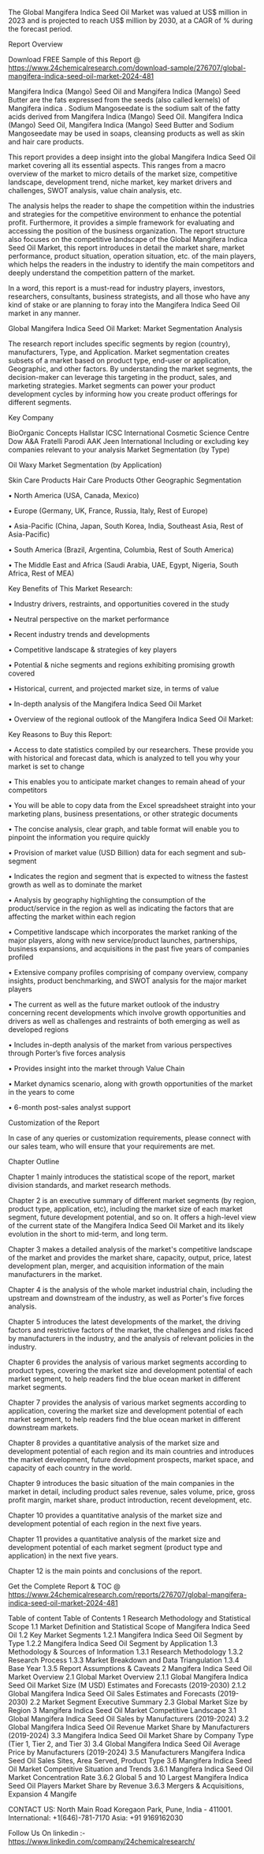 The Global Mangifera Indica Seed Oil Market was valued at US$ million in 2023 and is projected to reach US$ million by 2030, at a CAGR of % during the forecast period.

Report Overview

Download FREE Sample of this Report @ https://www.24chemicalresearch.com/download-sample/276707/global-mangifera-indica-seed-oil-market-2024-481

Mangifera Indica (Mango) Seed Oil and Mangifera Indica (Mango) Seed Butter are the fats expressed from the seeds (also called kernels) of Mangifera indica . Sodium Mangoseedate is the sodium salt of the fatty acids derived from Mangifera Indica (Mango) Seed Oil. Mangifera Indica (Mango) Seed Oil, Mangifera Indica (Mango) Seed Butter and Sodium Mangoseedate may be used in soaps, cleansing products as well as skin and hair care products.

This report provides a deep insight into the global Mangifera Indica Seed Oil market covering all its essential aspects. This ranges from a macro overview of the market to micro details of the market size, competitive landscape, development trend, niche market, key market drivers and challenges, SWOT analysis, value chain analysis, etc.

The analysis helps the reader to shape the competition within the industries and strategies for the competitive environment to enhance the potential profit. Furthermore, it provides a simple framework for evaluating and accessing the position of the business organization. The report structure also focuses on the competitive landscape of the Global Mangifera Indica Seed Oil Market, this report introduces in detail the market share, market performance, product situation, operation situation, etc. of the main players, which helps the readers in the industry to identify the main competitors and deeply understand the competition pattern of the market.

In a word, this report is a must-read for industry players, investors, researchers, consultants, business strategists, and all those who have any kind of stake or are planning to foray into the Mangifera Indica Seed Oil market in any manner.

Global Mangifera Indica Seed Oil Market: Market Segmentation Analysis

The research report includes specific segments by region (country), manufacturers, Type, and Application. Market segmentation creates subsets of a market based on product type, end-user or application, Geographic, and other factors. By understanding the market segments, the decision-maker can leverage this targeting in the product, sales, and marketing strategies. Market segments can power your product development cycles by informing how you create product offerings for different segments.

Key Company

BioOrganic Concepts
Hallstar
ICSC International Cosmetic Science Centre
Dow
A&A Fratelli Parodi
AAK
Jeen International
Including or excluding key companies relevant to your analysis
Market Segmentation (by Type)

Oil
Waxy
Market Segmentation (by Application)

Skin Care Products
Hair Care Products
Other
Geographic Segmentation

• North America (USA, Canada, Mexico)

• Europe (Germany, UK, France, Russia, Italy, Rest of Europe)

• Asia-Pacific (China, Japan, South Korea, India, Southeast Asia, Rest of Asia-Pacific)

• South America (Brazil, Argentina, Columbia, Rest of South America)

• The Middle East and Africa (Saudi Arabia, UAE, Egypt, Nigeria, South Africa, Rest of MEA)

Key Benefits of This Market Research:

• Industry drivers, restraints, and opportunities covered in the study

• Neutral perspective on the market performance

• Recent industry trends and developments

• Competitive landscape & strategies of key players

• Potential & niche segments and regions exhibiting promising growth covered

• Historical, current, and projected market size, in terms of value

• In-depth analysis of the Mangifera Indica Seed Oil Market

• Overview of the regional outlook of the Mangifera Indica Seed Oil Market:

Key Reasons to Buy this Report:

• Access to date statistics compiled by our researchers. These provide you with historical and forecast data, which is analyzed to tell you why your market is set to change

• This enables you to anticipate market changes to remain ahead of your competitors

• You will be able to copy data from the Excel spreadsheet straight into your marketing plans, business presentations, or other strategic documents

• The concise analysis, clear graph, and table format will enable you to pinpoint the information you require quickly

• Provision of market value (USD Billion) data for each segment and sub-segment

• Indicates the region and segment that is expected to witness the fastest growth as well as to dominate the market

• Analysis by geography highlighting the consumption of the product/service in the region as well as indicating the factors that are affecting the market within each region

• Competitive landscape which incorporates the market ranking of the major players, along with new service/product launches, partnerships, business expansions, and acquisitions in the past five years of companies profiled

• Extensive company profiles comprising of company overview, company insights, product benchmarking, and SWOT analysis for the major market players

• The current as well as the future market outlook of the industry concerning recent developments which involve growth opportunities and drivers as well as challenges and restraints of both emerging as well as developed regions

• Includes in-depth analysis of the market from various perspectives through Porter’s five forces analysis

• Provides insight into the market through Value Chain

• Market dynamics scenario, along with growth opportunities of the market in the years to come

• 6-month post-sales analyst support

Customization of the Report

In case of any queries or customization requirements, please connect with our sales team, who will ensure that your requirements are met.

Chapter Outline

Chapter 1 mainly introduces the statistical scope of the report, market division standards, and market research methods.

Chapter 2 is an executive summary of different market segments (by region, product type, application, etc), including the market size of each market segment, future development potential, and so on. It offers a high-level view of the current state of the Mangifera Indica Seed Oil Market and its likely evolution in the short to mid-term, and long term.

Chapter 3 makes a detailed analysis of the market's competitive landscape of the market and provides the market share, capacity, output, price, latest development plan, merger, and acquisition information of the main manufacturers in the market.

Chapter 4 is the analysis of the whole market industrial chain, including the upstream and downstream of the industry, as well as Porter's five forces analysis.

Chapter 5 introduces the latest developments of the market, the driving factors and restrictive factors of the market, the challenges and risks faced by manufacturers in the industry, and the analysis of relevant policies in the industry.

Chapter 6 provides the analysis of various market segments according to product types, covering the market size and development potential of each market segment, to help readers find the blue ocean market in different market segments.

Chapter 7 provides the analysis of various market segments according to application, covering the market size and development potential of each market segment, to help readers find the blue ocean market in different downstream markets.

Chapter 8 provides a quantitative analysis of the market size and development potential of each region and its main countries and introduces the market development, future development prospects, market space, and capacity of each country in the world.

Chapter 9 introduces the basic situation of the main companies in the market in detail, including product sales revenue, sales volume, price, gross profit margin, market share, product introduction, recent development, etc.

Chapter 10 provides a quantitative analysis of the market size and development potential of each region in the next five years.

Chapter 11 provides a quantitative analysis of the market size and development potential of each market segment (product type and application) in the next five years.

Chapter 12 is the main points and conclusions of the report.

Get the Complete Report & TOC @ https://www.24chemicalresearch.com/reports/276707/global-mangifera-indica-seed-oil-market-2024-481

Table of content
Table of Contents
1 Research Methodology and Statistical Scope
1.1 Market Definition and Statistical Scope of Mangifera Indica Seed Oil
1.2 Key Market Segments
1.2.1 Mangifera Indica Seed Oil Segment by Type
1.2.2 Mangifera Indica Seed Oil Segment by Application
1.3 Methodology & Sources of Information
1.3.1 Research Methodology
1.3.2 Research Process
1.3.3 Market Breakdown and Data Triangulation
1.3.4 Base Year
1.3.5 Report Assumptions & Caveats
2 Mangifera Indica Seed Oil Market Overview
2.1 Global Market Overview
2.1.1 Global Mangifera Indica Seed Oil Market Size (M USD) Estimates and Forecasts (2019-2030)
2.1.2 Global Mangifera Indica Seed Oil Sales Estimates and Forecasts (2019-2030)
2.2 Market Segment Executive Summary
2.3 Global Market Size by Region
3 Mangifera Indica Seed Oil Market Competitive Landscape
3.1 Global Mangifera Indica Seed Oil Sales by Manufacturers (2019-2024)
3.2 Global Mangifera Indica Seed Oil Revenue Market Share by Manufacturers (2019-2024)
3.3 Mangifera Indica Seed Oil Market Share by Company Type (Tier 1, Tier 2, and Tier 3)
3.4 Global Mangifera Indica Seed Oil Average Price by Manufacturers (2019-2024)
3.5 Manufacturers Mangifera Indica Seed Oil Sales Sites, Area Served, Product Type
3.6 Mangifera Indica Seed Oil Market Competitive Situation and Trends
3.6.1 Mangifera Indica Seed Oil Market Concentration Rate
3.6.2 Global 5 and 10 Largest Mangifera Indica Seed Oil Players Market Share by Revenue
3.6.3 Mergers & Acquisitions, Expansion
4 Mangife

CONTACT US:
North Main Road Koregaon Park, Pune, India - 411001.
International: +1(646)-781-7170
Asia: +91 9169162030

Follow Us On linkedin :- https://www.linkedin.com/company/24chemicalresearch/
